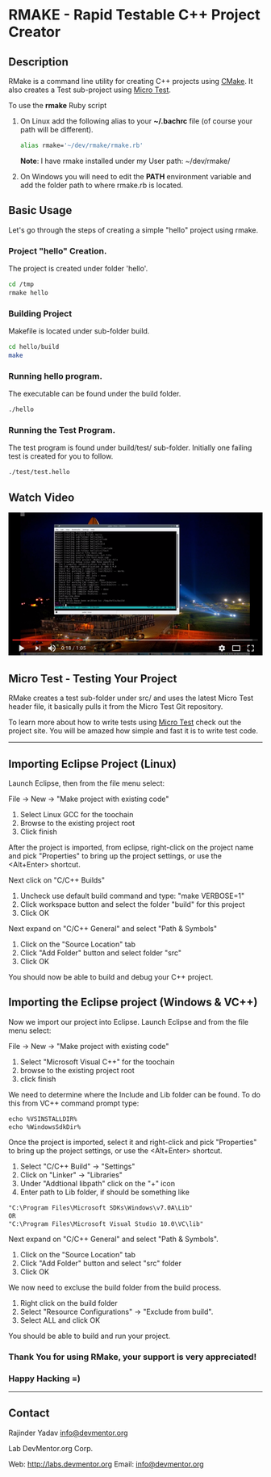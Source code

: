 # RMAKE - Rapid Testable C++ Project Creator

## Description

RMake is a command line utility for creating C++ projects using [CMake](https://cmake.org/). It also creates a Test sub-project using [Micro Test](https://bitbucket.org/rajinder_yadav/micro_test).

To use the **rmake** Ruby script

1. On Linux add the following alias to your **~/.bachrc** file (of course your path will be different).

    ```bash
    alias rmake='~/dev/rmake/rmake.rb'
    ```

    **Note**: I have rmake installed under my User path: ~/dev/rmake/

1. On Windows you will need to edit the **PATH** environment variable and add the folder path to where rmake.rb is located.

## Basic Usage

Let's go through the steps of creating a simple "hello" project using rmake.

### Project "hello" Creation. 

The project is created under folder 'hello'.

```bash
cd /tmp
rmake hello
```

### Building Project

Makefile is located under sub-folder build.

```bash
cd hello/build
make
```

### Running hello program.

The executable can be found under the build folder.

```bash
./hello
```

### Running the Test Program.

The test program is found under build/test/ sub-folder. Initially one failing test is created for you to follow.

```bash
./test/test.hello
```

## Watch Video

[![Video](./vid.png)](https://www.youtube.com/watch?v=OQskZ0Z5uqA)

## Micro Test - Testing Your Project
RMake creates a test sub-folder under src/ and uses the latest Micro Test header file, it basically pulls it from the Micro Test Git repository.

To learn more about how to write tests using [Micro Test](https://bitbucket.org/rajinder_yadav/micro_test) check out the project site. You will be amazed how simple and fast it is to write test code.

---
## Importing Eclipse Project (Linux)

Launch Eclipse, then from the file menu select:

File -> New -> "Make project with existing code"

1. Select Linux GCC for the toochain
1. Browse to the existing project root
1. Click finish

After the project is imported, from eclipse, right-click on the project name and pick "Properties" to bring up the project settings, or use the <Alt+Enter> shortcut.

Next click on "C/C++ Builds"

1. Uncheck use default build command and type: "make VERBOSE=1"
1. Click workspace button and select the folder "build" for this project
1. Click OK

Next expand on "C/C++ General" and select "Path & Symbols"

1. Click on the "Source Location" tab
1. Click "Add Folder" button and select folder "src"
1. Click OK

You should now be able to build and debug your C++ project.


## Importing the Eclipse project (Windows & VC++)

Now we import our project into Eclipse.
Launch Eclipse and from the file menu select:

File -> New -> "Make project with existing code"

1. Select "Microsoft Visual C++" for the toochain
1. browse to the existing project root
1. click finish

We need to determine where the Include and Lib folder can be found.
To do this from VC++ command prompt type:

```
echo %VSINSTALLDIR%
echo %WindowsSdkDir%
```

Once the project is imported, select it and right-click and pick "Properties" to bring up the project settings, or use the <Alt+Enter> shortcut.

1. Select "C/C++ Build" -> "Settings"
1. Click on "Linker" -> "Libraries"
1. Under "Addtional libpath" click on the "+" icon
1. Enter path to Lib folder, if should be something like

```
"C:\Program Files\Microsoft SDKs\Windows\v7.0A\Lib"
OR
"C:\Program Files\Microsoft Visual Studio 10.0\VC\lib"
```

Next expand on "C/C++ General" and select "Path & Symbols".

1. Click on the "Source Location" tab
1. Click "Add Folder" button and select "src" folder
1. Click OK

We now need to excluse the build folder from the build process.

1. Right click on the build folder
1. Select "Resource Configurations" -> "Exclude from build".
1. Select ALL and click OK

You should be able to build and run your project.

### Thank You for using RMake, your support is very appreciated!

### Happy Hacking =)
---
## Contact

Rajinder Yadav <info@devmentor.org>

Lab DevMentor.org Corp.

Web: http://labs.devmentor.org
Email: info@devmentor.org

